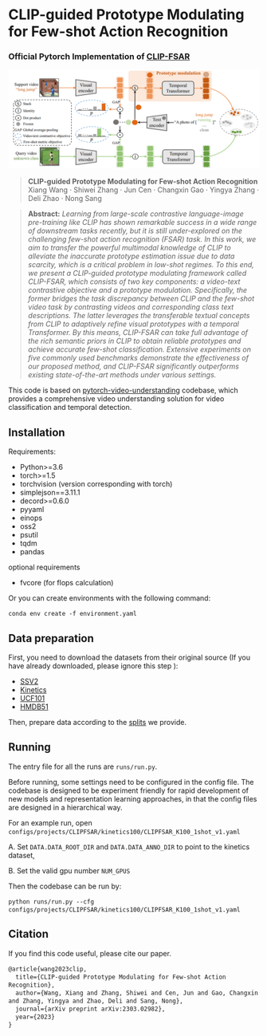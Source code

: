 # CLIP-guided Prototype Modulating for Few-shot Action Recognition
### Official Pytorch Implementation of [CLIP-FSAR](https://arxiv.org/pdf/2303.02982.pdf)

<img src = "CLIPFSAR_arch.png" width="800">

> **CLIP-guided Prototype Modulating for Few-shot Action Recognition**<br>
> Xiang Wang · Shiwei Zhang · Jun Cen · Changxin Gao · Yingya Zhang · Deli Zhao · Nong Sang
>
>
<!-- > [Paper](https://arxiv.org/pdf/2303.02982.pdf) -->
>
>
> **Abstract:** *Learning from large-scale contrastive language-image pre-training like CLIP has shown remarkable success in a wide range of downstream tasks recently, but it
is still under-explored on the challenging few-shot action
recognition (FSAR) task. In this work, we aim to transfer the powerful multimodal knowledge of CLIP to alleviate the inaccurate prototype estimation issue due to data
scarcity, which is a critical problem in low-shot regimes. To
this end, we present a CLIP-guided prototype modulating
framework called CLIP-FSAR, which consists of two key
components: a video-text contrastive objective and a prototype modulation. Specifically, the former bridges the task
discrepancy between CLIP and the few-shot video task by
contrasting videos and corresponding class text descriptions.
The latter leverages the transferable textual concepts from
CLIP to adaptively refine visual prototypes with a temporal Transformer. By this means, CLIP-FSAR can take full
advantage of the rich semantic priors in CLIP to obtain reliable prototypes and achieve accurate few-shot classification.
Extensive experiments on five commonly used benchmarks
demonstrate the effectiveness of our proposed method, and
CLIP-FSAR significantly outperforms existing state-of-the-art methods under various settings.*


This code is based on [pytorch-video-understanding](https://github.com/alibaba-mmai-research/TAdaConv) codebase, which provides a comprehensive video understanding solution for video classification and temporal detection. 

## Installation

Requirements:
- Python>=3.6
- torch>=1.5
- torchvision (version corresponding with torch)
- simplejson==3.11.1
- decord>=0.6.0
- pyyaml
- einops
- oss2
- psutil
- tqdm
- pandas

optional requirements
- fvcore (for flops calculation)

Or you can create environments with the following command:
```
conda env create -f environment.yaml
```

## Data preparation

First, you need to download the datasets from their original source (If you have already downloaded, please ignore this step
):

- [SSV2](https://20bn.com/datasets/something-something#download)
- [Kinetics](https://github.com/Showmax/kinetics-downloader)
- [UCF101](https://www.crcv.ucf.edu/data/UCF101.php)
- [HMDB51](https://serre-lab.clps.brown.edu/resource/hmdb-a-large-human-motion-database/#Downloads)

Then, prepare data according to the [splits](configs/projects/MoLo) we provide.

## Running
The entry file for all the runs are `runs/run.py`. 

Before running, some settings need to be configured in the config file. 
The codebase is designed to be experiment friendly for rapid development of new models and representation learning approaches, in that the config files are designed in a hierarchical way.

For an example run, open `configs/projects/CLIPFSAR/kinetics100/CLIPFSAR_K100_1shot_v1.yaml`

A. Set `DATA.DATA_ROOT_DIR` and `DATA.DATA_ANNO_DIR` to point to the kinetics dataset, 

B. Set the valid gpu number `NUM_GPUS`

Then the codebase can be run by:
```
python runs/run.py --cfg configs/projects/CLIPFSAR/kinetics100/CLIPFSAR_K100_1shot_v1.yaml
```

## Citation
If you find this code useful, please cite our paper.

~~~~
@article{wang2023clip,
  title={CLIP-guided Prototype Modulating for Few-shot Action Recognition},
  author={Wang, Xiang and Zhang, Shiwei and Cen, Jun and Gao, Changxin and Zhang, Yingya and Zhao, Deli and Sang, Nong},
  journal={arXiv preprint arXiv:2303.02982},
  year={2023}
}
~~~~
